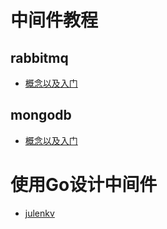 # 中间件教程

## rabbitmq

* [概念以及入门](mq/rabbitmq-first)

## mongodb

* [概念以及入门](mongodb/mongodb-first/README.md)

# 使用Go设计中间件

* [julenkv](julenkv)